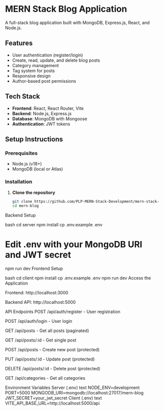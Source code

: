 # MERN Stack Blog Application

A full-stack blog application built with MongoDB, Express.js, React, and Node.js.

## Features

- User authentication (register/login)
- Create, read, update, and delete blog posts
- Category management
- Tag system for posts
- Responsive design
- Author-based post permissions

## Tech Stack

- **Frontend**: React, React Router, Vite
- **Backend**: Node.js, Express.js
- **Database**: MongoDB with Mongoose
- **Authentication**: JWT tokens

## Setup Instructions

### Prerequisites
- Node.js (v18+)
- MongoDB (local or Atlas)

### Installation

1. **Clone the repository**
   ```bash
   git clone https://github.com/PLP-MERN-Stack-Development/mern-stack-integration-irenenderitu
   cd mern-blog
Backend Setup

bash
cd server
npm install
cp .env.example .env
# Edit .env with your MongoDB URI and JWT secret
npm run dev
Frontend Setup

bash
cd client
npm install
cp .env.example .env
npm run dev
Access the Application

Frontend: http://localhost:3000

Backend API: http://localhost:5000

API Endpoints
POST /api/auth/register - User registration

POST /api/auth/login - User login

GET /api/posts - Get all posts (paginated)

GET /api/posts/:id - Get single post

POST /api/posts - Create new post (protected)

PUT /api/posts/:id - Update post (protected)

DELETE /api/posts/:id - Delete post (protected)

GET /api/categories - Get all categories

Environment Variables
Server (.env)
text
NODE_ENV=development
PORT=5000
MONGODB_URI=mongodb://localhost:27017/mern-blog
JWT_SECRET=your_jwt_secret
Client (.env)
text
VITE_API_BASE_URL=http://localhost:5000/api
